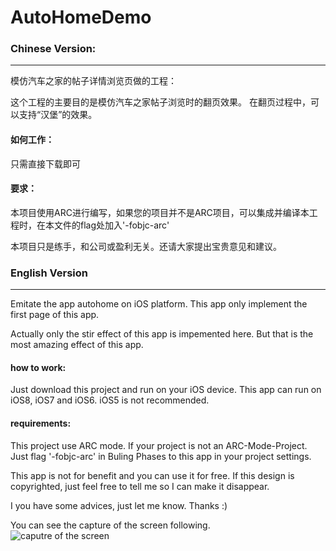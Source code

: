 AutoHomeDemo
============


<h3>Chinese Version:</h3>
<hr>

模仿汽车之家的帖子详情浏览页做的工程：

这个工程的主要目的是模仿汽车之家帖子浏览时的翻页效果。
在翻页过程中，可以支持“汉堡”的效果。

<h4>如何工作：</h4>

只需直接下载即可

<h4>要求：</h4>

本项目使用ARC进行编写，如果您的项目并不是ARC项目，可以集成并编译本工程时，在本文件的flag处加入'-fobjc-arc'

本项目只是练手，和公司或盈利无关。还请大家提出宝贵意见和建议。


<h3>English Version</h3>
<hr>

Emitate the app autohome on iOS platform. This app only implement the first page of this app.

Actually only the stir effect of this app is impemented here. But that is the most amazing effect of this app.

<h4>how to work:</h4>

Just download this project and run on your iOS device. 
This app can run on iOS8, iOS7 and iOS6. iOS5 is not recommended.

<h4>requirements:</h4>

This project use ARC mode. If your project is not an ARC-Mode-Project. Just flag '-fobjc-arc' in <bold>Buling Phases</bold> to this app in your project settings.

This app is not for benefit and you can use it for free. If this design is copyrighted, just feel free to tell me so I can make it disappear.

I you have some advices, just let me know. Thanks :)


You can see the capture of the screen following.
<br>
<img scr = "http://raw.githubusercontent.com/GeneralZYQ/AutoHomeDemo/master/AutoHomeDemo/autodemo.gif" alt = "caputre of the screen">
